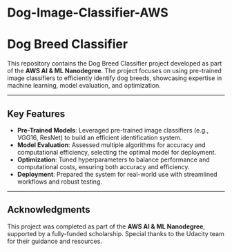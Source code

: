 # Dog-Image-Classifier-AWS
# Dog Breed Classifier

This repository contains the Dog Breed Classifier project developed as part of the **AWS AI & ML Nanodegree**. The project focuses on using pre-trained image classifiers to efficiently identify dog breeds, showcasing expertise in machine learning, model evaluation, and optimization.

---

## Key Features

- **Pre-Trained Models**: Leveraged pre-trained image classifiers (e.g., VGG16, ResNet) to build an efficient identification system.
- **Model Evaluation**: Assessed multiple algorithms for accuracy and computational efficiency, selecting the optimal model for deployment.
- **Optimization**: Tuned hyperparameters to balance performance and computational costs, ensuring both accuracy and efficiency.
- **Deployment**: Prepared the system for real-world use with streamlined workflows and robust testing.

---

## Acknowledgments

This project was completed as part of the **AWS AI & ML Nanodegree**, supported by a fully-funded scholarship. Special thanks to the Udacity team for their guidance and resources.
